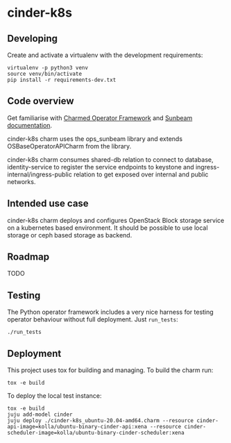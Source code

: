 # cinder-k8s

## Developing

Create and activate a virtualenv with the development requirements:

    virtualenv -p python3 venv
    source venv/bin/activate
    pip install -r requirements-dev.txt

## Code overview

Get familiarise with [Charmed Operator Framework](https://juju.is/docs/sdk)
and [Sunbeam documentation](sunbeam-docs).

cinder-k8s charm uses the ops_sunbeam library and extends
OSBaseOperatorAPICharm from the library.

cinder-k8s charm consumes shared-db relation to connect to database,
identity-service to register the service endpoints to keystone
and ingress-internal/ingress-public relation to get exposed over
internal and public networks.

## Intended use case

cinder-k8s charm deploys and configures OpenStack Block storage service
on a kubernetes based environment. It should be possible to use
local storage or ceph based storage as backend.

## Roadmap

TODO

## Testing

The Python operator framework includes a very nice harness for testing
operator behaviour without full deployment. Just `run_tests`:

    ./run_tests

## Deployment

This project uses tox for building and managing. To build the charm
run:

    tox -e build

To deploy the local test instance:

    tox -e build
    juju add-model cinder
    juju deploy ./cinder-k8s_ubuntu-20.04-amd64.charm --resource cinder-api-image=kolla/ubuntu-binary-cinder-api:xena --resource cinder-scheduler-image=kolla/ubuntu-binary-cinder-scheduler:xena

<!-- LINKS -->

[sunbeam-docs]: https://github.com/openstack-charmers/advanced-sunbeam-openstack/blob/main/README.rst
